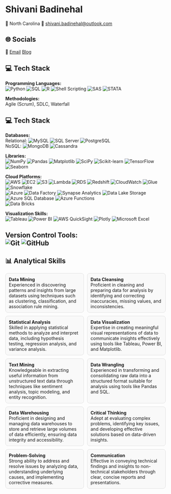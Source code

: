 
# Shivani Badinehal

📍 North Carolina
📧 [shivani.badinehal@outlook.com](mailto:shivani.badinehal@outlook.com)


## 🌐 Socials 

📧 [Email](mailto:shivani.badinehal@outlook.com)
   [Blog](https://medium.com/@shivanir3ddy)

## 💻 Tech Stack

**Programming Languages:**  
![Python](https://img.shields.io/badge/Python-3670A0?style=for-the-badge&logo=python&logoColor=ffdd54)
![SQL](https://img.shields.io/badge/SQL-4479A1?style=for-the-badge&logo=postgresql&logoColor=white)
![R](https://img.shields.io/badge/R-276DC3?style=for-the-badge&logo=r&logoColor=white)
![Shell Scripting](https://img.shields.io/badge/Shell_Scripting-4EAA25?style=for-the-badge&logo=gnu-bash&logoColor=white)
![SAS](https://img.shields.io/badge/SAS-B34936?style=for-the-badge&logo=sas&logoColor=white)
![STATA](https://img.shields.io/badge/STATA-1A2C3D?style=for-the-badge&logo=stata&logoColor=white)

**Methodologies:**  
Agile (Scrum), SDLC, Waterfall

## 💻 Tech Stack

**Databases:**  
Relational: ![MySQL](https://img.shields.io/badge/MySQL-4479A1?style=for-the-badge&logo=mysql&logoColor=white) ![SQL Server](https://img.shields.io/badge/SQL%20Server-CC2927?style=for-the-badge&logo=microsoft-sql-server&logoColor=white) ![PostgreSQL](https://img.shields.io/badge/PostgreSQL-316192?style=for-the-badge&logo=postgresql&logoColor=white)  
NoSQL: ![MongoDB](https://img.shields.io/badge/MongoDB-4EA94B?style=for-the-badge&logo=mongodb&logoColor=white) ![Cassandra](https://img.shields.io/badge/Cassandra-1287B1?style=for-the-badge&logo=apache-cassandra&logoColor=white)

**Libraries:**  
![NumPy](https://img.shields.io/badge/NumPy-013243?style=for-the-badge&logo=numpy) ![Pandas](https://img.shields.io/badge/Pandas-150458?style=for-the-badge&logo=pandas) ![Matplotlib](https://img.shields.io/badge/Matplotlib-003B57?style=for-the-badge&logo=matplotlib&logoColor=white) ![SciPy](https://img.shields.io/badge/SciPy-8C5D40?style=for-the-badge&logo=scipy&logoColor=white) ![Scikit-learn](https://img.shields.io/badge/scikit--learn-F7931E?style=for-the-badge&logo=scikit-learn&logoColor=white) ![TensorFlow](https://img.shields.io/badge/TensorFlow-FF6F00?style=for-the-badge&logo=tensorflow&logoColor=white) ![Seaborn](https://img.shields.io/badge/Seaborn-FF6F00?style=for-the-badge&logo=seaborn&logoColor=white)

**Cloud Platforms:**  
![AWS](https://img.shields.io/badge/AWS-232F3E?style=for-the-badge&logo=amazon-aws&logoColor=white) ![EC2](https://img.shields.io/badge/EC2-FF9900?style=for-the-badge&logo=amazon-ec2&logoColor=white) ![S3](https://img.shields.io/badge/S3-569A31?style=for-the-badge&logo=amazon-s3&logoColor=white) ![Lambda](https://img.shields.io/badge/Lambda-FF9900?style=for-the-badge&logo=aws-lambda&logoColor=white) ![RDS](https://img.shields.io/badge/RDS-527FFF?style=for-the-badge&logo=amazon-rds&logoColor=white) ![Redshift](https://img.shields.io/badge/Redshift-EC5B46?style=for-the-badge&logo=amazon-redshift&logoColor=white) ![CloudWatch](https://img.shields.io/badge/CloudWatch-232F3E?style=for-the-badge&logo=amazon-cloudwatch&logoColor=white) ![Glue](https://img.shields.io/badge/Glue-8CC4FF?style=for-the-badge&logo=aws-glue&logoColor=white)  
 ![Snowflake](https://img.shields.io/badge/Snowflake-00B2E2?style=for-the-badge&logo=snowflake&logoColor=white)  
![Azure](https://img.shields.io/badge/Azure-0078D4?style=for-the-badge&logo=microsoft-azure&logoColor=white) ![Data Factory](https://img.shields.io/badge/Data%20Factory-00A4E4?style=for-the-badge&logo=microsoft-azure-data-factory&logoColor=white) ![Synapse Analytics](https://img.shields.io/badge/Synapse%20Analytics-5C2D91?style=for-the-badge&logo=microsoft-azure-synapse&logoColor=white) ![Data Lake Storage](https://img.shields.io/badge/Data%20Lake%20Storage-5C2D91?style=for-the-badge&logo=microsoft-azure-data-lake-storage&logoColor=white) ![Azure SQL Database](https://img.shields.io/badge/Azure%20SQL%20Database-CC2927?style=for-the-badge&logo=microsoft-azure-sql-database&logoColor=white) ![Azure Functions](https://img.shields.io/badge/Azure%20Functions-6D8A40?style=for-the-badge&logo=microsoft-azure-functions&logoColor=white)  
 ![Data Bricks](https://img.shields.io/badge/Data%20Bricks-FF6F00?style=for-the-badge&logo=data-bricks&logoColor=white)

**Visualization Skills:**  
![Tableau](https://img.shields.io/badge/Tableau-E97627?style=for-the-badge&logo=tableau&logoColor=white) ![Power BI](https://img.shields.io/badge/Power%20BI-F2C811?style=for-the-badge&logo=power-bi&logoColor=white) ![AWS QuickSight](https://img.shields.io/badge/AWS%20QuickSight-F2C811?style=for-the-badge&logo=amazon-quicksight&logoColor=white) ![Plotly](https://img.shields.io/badge/Plotly-3D4F7C?style=for-the-badge&logo=plotly&logoColor=white) ![Microsoft Excel](https://img.shields.io/badge/Microsoft%20Excel-217346?style=for-the-badge&logo=microsoft-excel&logoColor=white)

**Version Control Tools:**  
![Git](https://img.shields.io/badge/Git-F05032?style=for-the-badge&logo=git&logoColor=white) ![GitHub](https://img.shields.io/badge/GitHub-181717?style=for-the-badge&logo=github&logoColor=white)
- 
## 📊 Analytical Skills

<div style="display: flex; flex-wrap: wrap; gap: 10px;">

  <div style="flex: 1 1 200px; padding: 10px; background-color: #F9F9F9; border: 1px solid #DDDDDD; border-radius: 8px;">
    <strong>Data Mining</strong><br>
    Experienced in discovering patterns and insights from large datasets using techniques such as clustering, classification, and association rule mining.
  </div>

  <div style="flex: 1 1 200px; padding: 10px; background-color: #F9F9F9; border: 1px solid #DDDDDD; border-radius: 8px;">
    <strong>Data Cleansing</strong><br>
    Proficient in cleaning and preparing data for analysis by identifying and correcting inaccuracies, missing values, and inconsistencies.
  </div>

  <div style="flex: 1 1 200px; padding: 10px; background-color: #F9F9F9; border: 1px solid #DDDDDD; border-radius: 8px;">
    <strong>Statistical Analysis</strong><br>
    Skilled in applying statistical methods to analyze and interpret data, including hypothesis testing, regression analysis, and variance analysis.
  </div>

  <div style="flex: 1 1 200px; padding: 10px; background-color: #F9F9F9; border: 1px solid #DDDDDD; border-radius: 8px;">
    <strong>Data Visualization</strong><br>
    Expertise in creating meaningful visual representations of data to communicate insights effectively using tools like Tableau, Power BI, and Matplotlib.
  </div>

  <div style="flex: 1 1 200px; padding: 10px; background-color: #F9F9F9; border: 1px solid #DDDDDD; border-radius: 8px;">
    <strong>Text Mining</strong><br>
    Knowledgeable in extracting useful information from unstructured text data through techniques like sentiment analysis, topic modeling, and entity recognition.
  </div>

  <div style="flex: 1 1 200px; padding: 10px; background-color: #F9F9F9; border: 1px solid #DDDDDD; border-radius: 8px;">
    <strong>Data Wrangling</strong><br>
    Experienced in transforming and consolidating raw data into a structured format suitable for analysis using tools like Pandas and SQL.
  </div>

  <div style="flex: 1 1 200px; padding: 10px; background-color: #F9F9F9; border: 1px solid #DDDDDD; border-radius: 8px;">
    <strong>Data Warehousing</strong><br>
    Proficient in designing and managing data warehouses to store and retrieve large volumes of data efficiently, ensuring data integrity and accessibility.
  </div>

  <div style="flex: 1 1 200px; padding: 10px; background-color: #F9F9F9; border: 1px solid #DDDDDD; border-radius: 8px;">
    <strong>Critical Thinking</strong><br>
    Adept at evaluating complex problems, identifying key issues, and developing effective solutions based on data-driven insights.
  </div>

  <div style="flex: 1 1 200px; padding: 10px; background-color: #F9F9F9; border: 1px solid #DDDDDD; border-radius: 8px;">
    <strong>Problem-Solving</strong><br>
    Strong ability to address and resolve issues by analyzing data, understanding underlying causes, and implementing corrective measures.
  </div>

  <div style="flex: 1 1 200px; padding: 10px; background-color: #F9F9F9; border: 1px solid #DDDDDD; border-radius: 8px;">
    <strong>Communication</strong><br>
    Effective in conveying technical findings and insights to non-technical stakeholders through clear, concise reports and presentations.
  </div>

</div>




